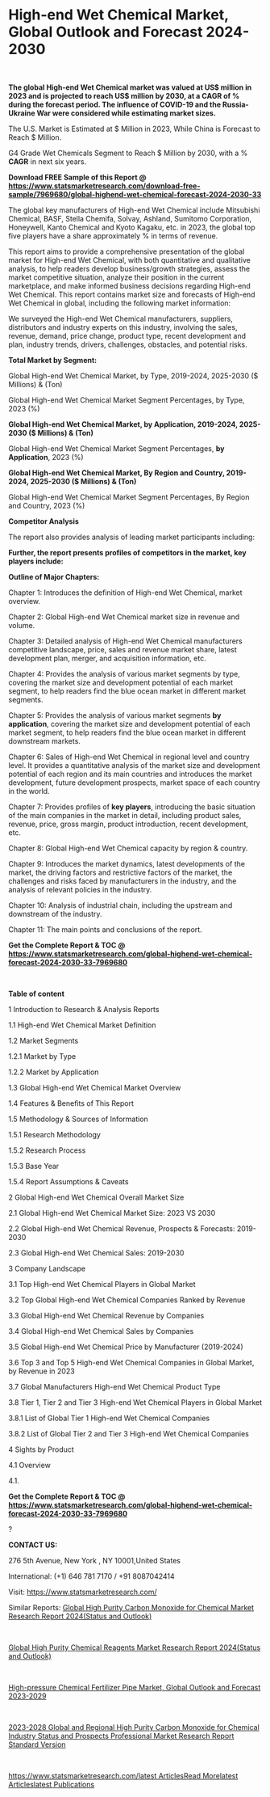 <h1>High-end Wet Chemical Market, Global Outlook and Forecast 2024-2030</h1><br/><p><strong>The global High-end Wet Chemical market was valued at US$ million in 2023 and is projected to reach US$ million by 2030, at a <strong>CAGR</strong> of % during the forecast period. The influence of COVID-19 and the Russia-Ukraine War were considered while estimating market sizes.</strong></p>
 
 
 
 <p>The U.S. Market is Estimated at $ Million in 2023, While China is Forecast to Reach $ Million.</p>
 
 
 
 <p>G4 Grade Wet Chemicals Segment to Reach $ Million by 2030, with a % <strong>CAGR</strong> in next six years.</p>
 
 
 
 <p><strong>Download FREE Sample of this Report @ <a href="https://www.statsmarketresearch.com/download-free-sample/7969680/global-highend-wet-chemical-forecast-2024-2030-33">https://www.statsmarketresearch.com/download-free-sample/7969680/global-highend-wet-chemical-forecast-2024-2030-33</a></strong></p>
 
 
 
 <p>The global key manufacturers of High-end Wet Chemical include Mitsubishi Chemical, BASF, Stella Chemifa, Solvay, Ashland, Sumitomo Corporation, Honeywell, Kanto Chemical and Kyoto Kagaku, etc. in 2023, the global top five players have a share approximately % in terms of revenue.</p>
 
 
 
 <p>This report aims to provide a comprehensive presentation of the global market for High-end Wet Chemical, with both quantitative and qualitative analysis, to help readers develop business/growth strategies, assess the market competitive situation, analyze their position in the current marketplace, and make informed business decisions regarding High-end Wet Chemical. This report contains market size and forecasts of High-end Wet Chemical in global, including the following market information:</p>
 
 
 
 <p>We surveyed the High-end Wet Chemical manufacturers, suppliers, distributors and industry experts on this industry, involving the sales, revenue, demand, price change, product type, recent development and plan, industry trends, drivers, challenges, obstacles, and potential risks.</p>
 
 
 
 <p><strong>Total Market by Segment:</strong></p>
 
 
 
 <p>Global High-end Wet Chemical Market, by Type, 2019-2024, 2025-2030 ($ Millions) & (Ton)</p>
 
 
 
 <p>Global High-end Wet Chemical Market Segment Percentages, by Type, 2023 (%)</p>
 
 
 
 <p><strong>Global High-end Wet Chemical Market, <strong>by Application</strong>, 2019-2024, 2025-2030 ($ Millions) & (Ton)</strong></p>
 
 
 
 <p>Global High-end Wet Chemical Market Segment Percentages, <strong>by Application</strong>, 2023 (%)</p>
 
 
 
 <p><strong>Global High-end Wet Chemical Market, By Region and Country, 2019-2024, 2025-2030 ($ Millions) & (Ton)</strong></p>
 
 
 
 <p>Global High-end Wet Chemical Market Segment Percentages, By Region and Country, 2023 (%)</p>
 
 
 
 <p><strong>Competitor Analysis</strong></p>
 
 
 
 <p>The report also provides analysis of leading market participants including:</p>
 
 
 
 <p><strong>Further, the report presents profiles of competitors in the market, <strong>key players</strong> include:</strong></p>
 
 
 
 <p><strong>Outline of Major Chapters:</strong></p>
 
 
 
 <p>Chapter 1: Introduces the definition of High-end Wet Chemical, market overview.</p>
 
 
 
 <p>Chapter 2: Global High-end Wet Chemical market size in revenue and volume.</p>
 
 
 
 <p>Chapter 3: Detailed analysis of High-end Wet Chemical manufacturers competitive landscape, price, sales and revenue market share, latest development plan, merger, and acquisition information, etc.</p>
 
 
 
 <p>Chapter 4: Provides the analysis of various market segments by type, covering the market size and development potential of each market segment, to help readers find the blue ocean market in different market segments.</p>
 
 
 
 <p>Chapter 5: Provides the analysis of various market segments <strong>by application</strong>, covering the market size and development potential of each market segment, to help readers find the blue ocean market in different downstream markets.</p>
 
 
 
 <p>Chapter 6: Sales of High-end Wet Chemical in regional level and country level. It provides a quantitative analysis of the market size and development potential of each region and its main countries and introduces the market development, future development prospects, market space of each country in the world.</p>
 
 
 
 <p>Chapter 7: Provides profiles of <strong>key players</strong>, introducing the basic situation of the main companies in the market in detail, including product sales, revenue, price, gross margin, product introduction, recent development, etc.</p>
 
 
 
 <p>Chapter 8: Global High-end Wet Chemical capacity by region & country.</p>
 
 
 
 <p>Chapter 9: Introduces the market dynamics, latest developments of the market, the driving factors and restrictive factors of the market, the challenges and risks faced by manufacturers in the industry, and the analysis of relevant policies in the industry.</p>
 
 
 
 <p>Chapter 10: Analysis of industrial chain, including the upstream and downstream of the industry.</p>
 
 
 
 <p>Chapter 11: The main points and conclusions of the report.</p>
 
 
 
 <div><b>Get the Complete Report & TOC @ <a href="https://www.statsmarketresearch.com/global-highend-wet-chemical-forecast-2024-2030-33-7969680">https://www.statsmarketresearch.com/global-highend-wet-chemical-forecast-2024-2030-33-7969680</a></b></div>
 
 
 
 <p><br />
 
 <b>Table of content</b></p>
 
 
 
 <p>1 Introduction to Research & Analysis Reports<br />
 
 1.1 High-end Wet Chemical Market Definition<br />
 
 1.2 Market Segments<br />
 
 1.2.1 Market by Type<br />
 
 1.2.2 Market by Application<br />
 
 1.3 Global High-end Wet Chemical Market Overview<br />
 
 1.4 Features & Benefits of This Report<br />
 
 1.5 Methodology & Sources of Information<br />
 
 1.5.1 Research Methodology<br />
 
 1.5.2 Research Process<br />
 
 1.5.3 Base Year<br />
 
 1.5.4 Report Assumptions & Caveats<br />
 
 2 Global High-end Wet Chemical Overall Market Size<br />
 
 2.1 Global High-end Wet Chemical Market Size: 2023 VS 2030<br />
 
 2.2 Global High-end Wet Chemical Revenue, Prospects & Forecasts: 2019-2030<br />
 
 2.3 Global High-end Wet Chemical Sales: 2019-2030<br />
 
 3 Company Landscape<br />
 
 3.1 Top High-end Wet Chemical Players in Global Market<br />
 
 3.2 Top Global High-end Wet Chemical Companies Ranked by Revenue<br />
 
 3.3 Global High-end Wet Chemical Revenue by Companies<br />
 
 3.4 Global High-end Wet Chemical Sales by Companies<br />
 
 3.5 Global High-end Wet Chemical Price by Manufacturer (2019-2024)<br />
 
 3.6 Top 3 and Top 5 High-end Wet Chemical Companies in Global Market, by Revenue in 2023<br />
 
 3.7 Global Manufacturers High-end Wet Chemical Product Type<br />
 
 3.8 Tier 1, Tier 2 and Tier 3 High-end Wet Chemical Players in Global Market<br />
 
 3.8.1 List of Global Tier 1 High-end Wet Chemical Companies<br />
 
 3.8.2 List of Global Tier 2 and Tier 3 High-end Wet Chemical Companies<br />
 
 4 Sights by Product<br />
 
 4.1 Overview<br />
 
 4.1.</p>
 
 
 
 <div><b>Get the Complete Report & TOC @ <a href="https://www.statsmarketresearch.com/global-highend-wet-chemical-forecast-2024-2030-33-7969680">https://www.statsmarketresearch.com/global-highend-wet-chemical-forecast-2024-2030-33-7969680</a></b></div>
 
 
 
 <p>? </p>
 
 
 
 <p><b>CONTACT US:</b><br />
 
 276 5th Avenue, New York , NY 10001,United States<br />
 
 International: (+1) 646 781 7170 / +91 8087042414<br />
 
 Visit: <a href="https://www.statsmarketresearch.com/">https://www.statsmarketresearch.com/</a><br />
 
 Similar Reports: <a href="https://www.statsmarketresearch.com/global-highend-wet-chemical-forecast-2024-2030-33-7969680">Global High Purity Carbon Monoxide for Chemical Market Research Report 2024(Status and Outlook)</a><br />
 
 <br />
 
 <a href="https://www.statsmarketresearch.com/global-highend-wet-chemical-forecast-2024-2030-33-7969680">Global High Purity Chemical Reagents Market Research Report 2024(Status and Outlook)</a><br />
 
 <br />
 
 <a href="https://www.statsmarketresearch.com/global-highend-wet-chemical-forecast-2024-2030-33-7969680">High-pressure Chemical Fertilizer Pipe Market, Global Outlook and Forecast 2023-2029</a><br />
 
 <br />
 
 <a href="https://www.statsmarketresearch.com/global-highend-wet-chemical-forecast-2024-2030-33-7969680">2023-2028 Global and Regional High Purity Carbon Monoxide for Chemical Industry Status and Prospects Professional Market Research Report Standard Version</a><br />
 
 <br />
 
 <a href="https://gyeongbokgung.com">https://www.statsmarketresearch.com/</a><a href="https://hallyeomaritime.com">latest Articles</a><a href="https://jingwansa.com">Read More</a><a href="https://nguoiviet.jp/">latest Articles</a><a href="https://www.intelmarketresearch.com/">latest Publications</a></p>